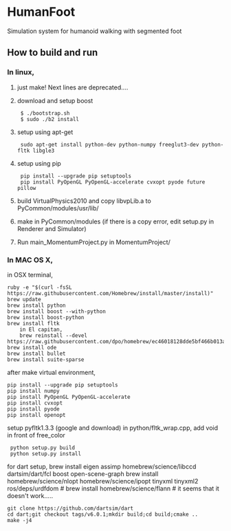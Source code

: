 # HumanFoot

Simulation system for humanoid walking with segmented foot

## How to build and run
### In linux,

1. just make! Next lines are deprecated....

1. download and setup boost
	
		$ ./bootstrap.sh
		$ sudo ./b2 install
	
2. setup using apt-get

        sudo apt-get install python-dev python-numpy freeglut3-dev python-fltk libgle3

3. setup using pip

    	pip install --upgrade pip setuptools
    	pip install PyOpenGL PyOpenGL-accelerate cvxopt pyode future pillow

3. build VirtualPhysics2010 and copy libvpLib.a to PyCommon/modules/usr/lib/
4. make in PyCommon/modules (if there is a copy error, edit setup.py in Renderer and Simulator)
5. Run main_MomentumProject.py in MomentumProject/

### In MAC OS X,

in OSX terminal,

    ruby -e "$(curl -fsSL https://raw.githubusercontent.com/Homebrew/install/master/install)"
    brew update
    brew install python
    brew install boost --with-python
    brew install boost-python
    brew install fltk
        in El capitan,
        brew reinstall --devel https://raw.githubusercontent.com/dpo/homebrew/ec46018128dde5bf466b013a6c7086d0880930a3/Library/Formula/fltk.rb
    brew install ode
    brew install bullet
    brew install suite-sparse

after make virtual environment,

    pip install --upgrade pip setuptools
    pip install numpy
    pip install PyOpenGL PyOpenGL-accelerate
    pip install cvxopt
    pip install pyode
    pip install openopt

setup pyfltk1.3.3 (google and download)
     in python/fltk\_wrap.cpp,
     add void in front of free\_color

     python setup.py build
     python setup.py install


for dart setup,
    brew install eigen assimp homebrew/science/libccd dartsim/dart/fcl boost open-scene-graph
    brew install homebrew/science/nlopt homebrew/science/ipopt tinyxml tinyxml2 ros/deps/urdfdom
	# brew install homebrew/science/flann  # it seems that it doesn't work.....

    git clone https://github.com/dartsim/dart
    cd dart;git checkout tags/v6.0.1;mkdir build;cd build;cmake ..
    make -j4
